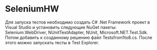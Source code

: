 # SeleniumHW

Для запуска тестов необходимо создать C# .Net Framework проект в Visual Studio и установить следующие NuGet пакеты:
Selenium.WebDriver,
NUnitTestAdapter,
NUnit,
Microsoft.NET.Test.Sdk.
Потом добавить к созданному решению файл Testsfrom1to8.cs.
После этого можно запускать тесты в Test Explorer.
